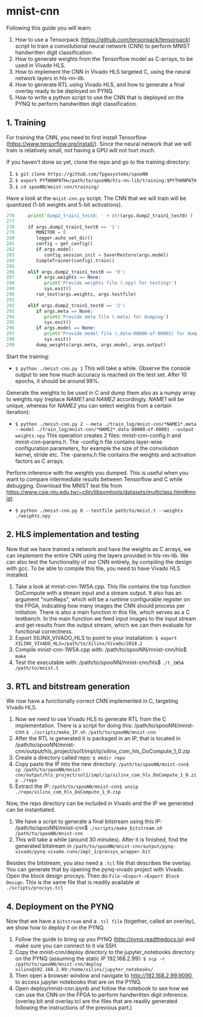 # mnist-cnn

Following this guide you will learn:

1. How to use a Tensorpack (https://github.com/tensorpack/tensorpack) script to train a convolutional neural network (CNN) to perform MNIST handwritten digit classification.
2. How to generate weights from the Tensorflow model as C-arrays, to be used in Vivado HLS.
3. How to implement the CNN in Vivado HLS targeted C, using the neural network layers in hls-nn-lib.
4. How to generate RTL using Vivado HLS, and how to generate a final overlay ready to be deployed on PYNQ.
5. How to write a python script to use the CNN that is deployed on the PYNQ to perform handwritten digit classification.

## 1. Training

For training the CNN, you need to first install Tensorflow (https://www.tensorflow.org/install/). Since the neural network that we will train is relatively small, not having a GPU will not hurt much.

If you haven't done so yet, clone the repo and go to the training directory:

1. `$ git clone https://github.com/fpgasystems/spooNN`
2. `$ export PYTHONPATH=/path/to/spooNN/hls-nn-lib/training:$PYTHONPATH`
3. `$ cd spooNN/mnist-cnn/training/`

Have a look at the `mnist-cnn.py` script. The CNN that we will train will be quantized (1-bit weights and 5-bit activations).
```python
276     print('dump2_train1_test0: ' + str(args.dump2_train1_test0) )                                                                                       
277                                                                                                                                                         
278     if args.dump2_train1_test0 == '1':                                                                                                                  
279        MONITOR = 0                                                                                                                                     
280        logger.auto_set_dir()                                                                                                                           
281        config = get_config()                                                                                                                           
282        if args.model:                                                                                                                                  
283           config.session_init = SaverRestore(args.model)                                                                                              
284        SimpleTrainer(config).train()                                                                                                                   
285                                                                                                                                                         
286     elif args.dump2_train1_test0 == '0':                                                                                                                
287        if args.weights == None:                                                                                                                        
288           print('Provide weights file (.npy) for testing!')                                                                                           
289           sys.exit()                                                                                                                                  
290        run_test(args.weights, args.testfile)                                                                                                           
291                                                                                                                                                         
292     elif args.dump2_train1_test0 == '2':                                                                                                                
293        if args.meta == None:                                                                                                                           
294           print('Provide meta file (.meta) for dumping')                                                                                              
295           sys.exit()                                                                                                                                  
296        if args.model == None:                                                                                                                          
297           print('Provide model file (.data-00000-of-00001) for dumping')                                                                              
298           sys.exit()                                                                                                                                  
299        dump_weights(args.meta, args.model, args.output)
```
Start the training:
- `$ python ./mnist-cnn.py 1`
This will take a while. Observe the console output to see how much accuracy is reached on the test set. After 10 epochs, it should be around 98%.

Generate the weights to be used in C and dump them also as a numpy array to weights.npy (replace *NAME1* and *NAME2* accordingly. *NAME1* will be unique, whereas for *NAME2* you can select weights from a certain iteration):
- `$ python ./mnist-cnn.py 2 --meta ./train_log/mnist-cnn/*NAME1*.meta --model ./train_log/mnist-cnn/*NAME2*.data-00000-of-00001 --output weights.npy`
This operation creates 2 files: mnist-cnn-config.h and mnist-cnn-params.h. The -config.h file contains layer-wise configuration parameters, for example the size of the convolution kernel, stride etc. The -params.h file contains the weights and activation factors as C arrays.

Perform inference with the weights you dumped. This is useful when you want to compare intermediate results between Tensorflow and C while debugging. Download the MNIST test file from https://www.csie.ntu.edu.tw/~cjlin/libsvmtools/datasets/multiclass.html#mnist:
- `$ python ./mnist-cnn.py 0 --testfile path/to/mnist.t --weights ./weights.npy`

## 2. HLS implementation and testing

Now that we have trained a network and have the weights as C arrays, we can implement the entire CNN using the layers provided in hls-nn-lib. We can also test the functionality of our CNN entirely, by compiling the design with gcc. To be able to compile this file, you need to have Vivado HLS installed.

1. Take a look at mnist-cnn-1W5A.cpp. This file contains the top function DoCompute with a stream input and a stream output. It also has an argument "numReps", which will be a runtime configurable register on the FPGA, indicating how many images the CNN should process per initiation. There is also a main function in this file, which serves as a C testbench. In the main function we feed input images to the input stream and get results from the output stream, which we can then evaluate for functional correctness.
2. Export XILINX_VIVADO_HLS to point to your installation: `$ export XILINX_VIVADO_HLS=/path/to/Xilinx/Vivado/2018.2`
3. Compile mnist-cnn-1W5A.cpp with: /path/to/spooNN/mnist-cnn/hls$ `make`
4. Test the executable with: /path/to/spooNN/mnist-cnn/hls$ `./t_1W5A /path/to/mnist.t`

## 3. RTL and bitstream generation

We now have a functionally correct CNN implemented in C, targeting Vivado HLS. 

1. Now we need to use Vivado HLS to generate RTL from the C implementation. There is a script for doing this: /path/to/spooNN/mnist-cnn `$ ./scripts/make_IP.sh /path/to/spooNN/mnist-cnn`
2. After the RTL is generated it is packaged in an IP, that is located in /path/to/spooNN/mnist-cnn/output/hls_project/sol1/impl/ip/xilinx_com_hls_DoCompute_1_0.zip
3. Create a directory called repo: `$ mkdir repo`
4. Copy paste the IP into the new directory: `/path/to/spooNN/mnist-cnn$ cp /path/to/spooNN/mnist-cnn/output/hls_project/sol1/impl/ip/xilinx_com_hls_DoCompute_1_0.zip ./repo`
5. Extract the IP: `/path/to/spooNN/mnist-cnn$ unzip ./repo/xilinx_com_hls_DoCompute_1_0.zip`

Now, the repo directory can be included in Vivado and the IP we generated can be instantiated.

1. We have a script to generate a final bitstream using this IP: /path/to/spooNN/mnist-cnn$ `./scripts/make_bitstream.sh /path/to/spooNN/mnist-cnn`
2. This will take a while (around 30 minutes). After it is finished, find the generated bitstream in `/path/to/spooNN/mnist-cnn/output/pynq-vivado/pynq-vivado.runs/impl_1/procsys_wrapper.bit`

Besides the bitstream, you also need a `.tcl` file that describes the overlay. You can generate that by opening the pynq-vivado project with Vivado. Open the block design procsys. Then do `File->Export->Export Block Design`. This is the same file that is readily available at `./scripts/procsys.tcl`

## 4. Deployment on the PYNQ

Now that we have a `bitstream` and a `.tcl file` (together, called an overlay), we show how to deploy it on the PYNQ.

1. Follow the guide to bring up you PYNQ (http://pynq.readthedocs.io) and make sure you can connect to it via SSH.
2. Copy the mnist-cnn/deploy directory to the jupyter_notebooks directory on the PYNQ (assuming the static IP 192.168.2.99): `$ scp -r /path/to/spooNN/mnist-cnn/deploy xilinx@192.168.2.99:/home/xilinx/jupyter_notebooks/`
3. Then open a browser window and navigate to http://192.168.2.99:9090, to access jupyter notebooks that are on the PYNQ.
4. Open deploy/mnist-cnn.ipynb and follow the notebook to see how we can use the CNN on the FPGA to perform handwritten digit inference. (overlay.bit and overlay.tcl are the files that are readily generated following the instructions of the previous part.)

